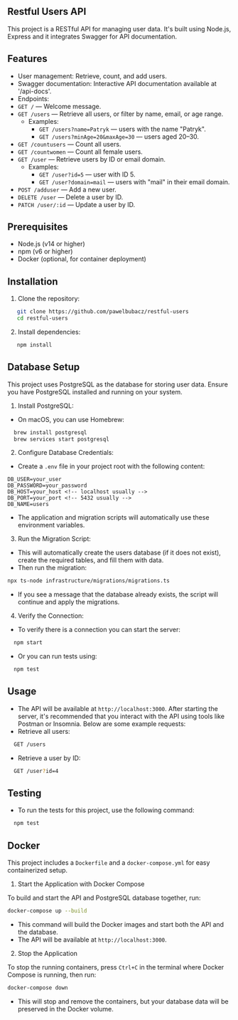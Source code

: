 ## Restful Users API

This project is a RESTful API for managing user data. It's built using Node.js, Express and it integrates Swagger for API documentation.

## Features

- User management: Retrieve, count, and add users.
- Swagger documentation: Interactive API documentation available at '/api-docs'.
- Endpoints:
- `GET /` — Welcome message.
- `GET /users` — Retrieve all users, or filter by name, email, or age range.
  - Examples:
    - ``GET /users?name=Patryk`` — users with the name "Patryk".
    - ``GET /users?minAge=20&maxAge=30`` — users aged 20–30.
- `GET /countusers` — Count all users.
- `GET /countwomen` — Count all female users.
- `GET /user` — Retrieve users by ID or email domain.
  - Examples:
    - ``GET /user?id=5`` — user with ID 5.
    - ``GET /user?domain=mail`` — users with "mail" in their email domain.
- `POST /adduser` — Add a new user.
- `DELETE /user` — Delete a user by ID.
- `PATCH /user/:id` — Update a user by ID.
 
## Prerequisites

- Node.js (v14 or higher)
- npm (v6 or higher)
- Docker (optional, for container deployment)

## Installation

1. Clone the repository:
```bash
   git clone https://github.com/pawelbubacz/restful-users
   cd restful-users
```

2. Install dependencies:
```bash
   npm install
```

## Database Setup

This project uses PostgreSQL as the database for storing user data. Ensure you have PostgreSQL installed and running on your system.

1. Install PostgreSQL:
- On macOS, you can use Homebrew:
```bash     
  brew install postgresql
  brew services start postgresql
```

2. Configure Database Credentials:
- Create a `.env` file in your project root with the following content:
```
DB_USER=your_user
DB_PASSWORD=your_password
DB_HOST=your_host <!-- localhost usually -->
DB_PORT=your_port <!-- 5432 usually -->
DB_NAME=users
```
- The application and migration scripts will automatically use these environment variables.

3. Run the Migration Script:
- This will automatically create the users database (if it does not exist), create the required tables, and fill them with data.
- Then run the migration:
```bash
npx ts-node infrastructure/migrations/migrations.ts
```
- If you see a message that the database already exists, the script will continue and apply the migrations.

4. Verify the Connection:
- To verify there is a connection you can start the server:
```bash
  npm start
```
  - Or you can run tests using:
```bash
  npm test
```

## Usage
- The API will be available at `http://localhost:3000`.
After starting the server, it's recommended that you interact with the API using tools like Postman or Insomnia. Below are some example requests:
- Retrieve all users:
```bash
  GET /users
```
- Retrieve a user by ID:
```bash
  GET /user?id=4
```

## Testing
- To run the tests for this project, use the following command:
```bash
  npm test
```

## Docker

This project includes a `Dockerfile` and a `docker-compose.yml` for easy containerized setup.

1. Start the Application with Docker Compose

To build and start the API and PostgreSQL database together, run:

```bash
docker-compose up --build
```

- This command will build the Docker images and start both the API and the database.
- The API will be available at `http://localhost:3000`.

2. Stop the Application

To stop the running containers, press `Ctrl+C` in the terminal where Docker Compose is running, then run:

```bash
docker-compose down
```

- This will stop and remove the containers, but your database data will be preserved in the Docker volume.
